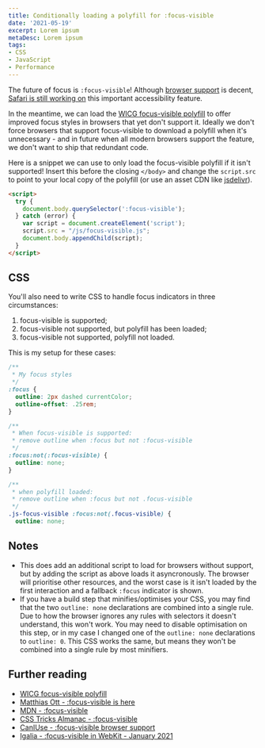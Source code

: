 ```yaml
---
title: Conditionally loading a polyfill for :focus-visible
date: '2021-05-19'
excerpt: Lorem ipsum
metaDesc: Lorem ipsum
tags:
- CSS
- JavaScript
- Performance
---
```


The future of focus is `:focus-visible`! Although [browser support](https://caniuse.com/?search=focus-visible) is decent, [Safari is still working on](https://blogs.igalia.com/mrego/2021/01/28/focus-visible-in-webkit-january-2021) this important accessibility feature.

In the meantime, we can load the [WICG focus-visible polyfill](https://github.com/WICG/focus-visible) to offer improved focus styles in browsers that yet don't support it. Ideally we don't force browsers that support focus-visible to download a polyfill when it's unnecessary - and in future when all modern browsers support the feature, we don't want to ship that redundant code.

Here is a snippet we can use to only load the focus-visible polyfill if it isn't supported! Insert this before the closing `</body>` and change the `script.src` to point to your local copy of the polyfill (or use an asset CDN like [jsdelivr](https://www.jsdelivr.com/package/npm/focus-visible)).

```html
<script>
  try {
    document.body.querySelector(':focus-visible');
  } catch (error) {
    var script = document.createElement('script');
    script.src = "/js/focus-visible.js";
    document.body.appendChild(script);
  }
</script>
```

## CSS

You'll also need to write CSS to handle focus indicators in three circumstances:

1. focus-visible is supported;
2. focus-visible not supported, but polyfill has been loaded;
3. focus-visible not supported, polyfill not loaded.

This is my setup for these cases:

```css
/**
 * My focus styles
 */
:focus {
  outline: 2px dashed currentColor;
  outline-offset: .25rem;
}

/**
 * When focus-visible is supported:
 * remove outline when :focus but not :focus-visible
 */
:focus:not(:focus-visible) {
  outline: none;
}

/**
 * when polyfill loaded:
 * remove outline when :focus but not .focus-visible
 */
.js-focus-visible :focus:not(.focus-visible) {
  outline: none;

```

## Notes

* This does add an additional script to load for browsers without support, but by adding the script as above loads it asyncronously. The browser will prioritise other resources, and the worst case is it isn't loaded by the first interaction and a fallback `:focus` indicator is shown.
* If you have a build step that minifies/optimises your CSS, you may find that the two `outline: none` declarations are combined into a single rule. Due to how the browser ignores any rules with selectors it doesn't understand, this won't work. You may need to disable optimisation on this step, or in my case I changed one of the `outline: none` declarations to `outline: 0`. This CSS works the same, but means they won't be combined into a single rule by most minifiers.

## Further reading

* [WICG focus-visible polyfill](https://github.com/WICG/focus-visible)
* [Matthias Ott - :focus-visible is here](https://matthiasott.com/notes/focus-visible-is-here)
* [MDN - :focus-visible](https://developer.mozilla.org/en-US/docs/Web/CSS/:focus-visible)
* [CSS Tricks Almanac - :focus-visible](https://css-tricks.com/almanac/selectors/f/focus-visible/)
* [CanIUse - :focus-visible browser support](https://caniuse.com/?search=focus-visible)
* [Igalia - :focus-visible in WebKit - January 2021](https://blogs.igalia.com/mrego/2021/01/28/focus-visible-in-webkit-january-2021/)
